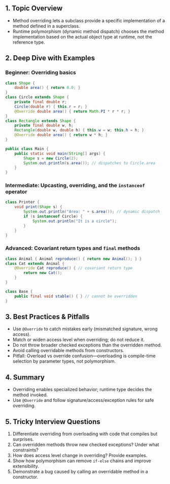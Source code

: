 ## 1. Topic Overview

- Method overriding lets a subclass provide a specific implementation of a method defined in a superclass.
- Runtime polymorphism (dynamic method dispatch) chooses the method implementation based on the actual object type at runtime, not the reference type.

## 2. Deep Dive with Examples

### Beginner: Overriding basics

```java
class Shape {
    double area() { return 0.0; }
}
class Circle extends Shape {
    private final double r;
    Circle(double r) { this.r = r; }
    @Override double area() { return Math.PI * r * r; }
}
class Rectangle extends Shape {
    private final double w, h;
    Rectangle(double w, double h) { this.w = w; this.h = h; }
    @Override double area() { return w * h; }
}

public class Main {
    public static void main(String[] args) {
        Shape s = new Circle(2);
        System.out.println(s.area()); // dispatches to Circle.area
    }
}
```

### Intermediate: Upcasting, overriding, and the `instanceof` operator

```java
class Printer {
    void print(Shape s) {
        System.out.println("Area: " + s.area()); // dynamic dispatch
        if (s instanceof Circle) {
            System.out.println("It is a circle");
        }
    }
}
```

### Advanced: Covariant return types and `final` methods

```java
class Animal { Animal reproduce() { return new Animal(); } }
class Cat extends Animal {
    @Override Cat reproduce() { // covariant return type
        return new Cat();
    }
}

class Base {
    public final void stable() { } // cannot be overridden
}
```

## 3. Best Practices & Pitfalls

- Use `@Override` to catch mistakes early (mismatched signature, wrong access).
- Match or widen access level when overriding; do not reduce it.
- Do not throw broader checked exceptions than the overridden method.
- Avoid calling overridable methods from constructors.
- Pitfall: Overload vs override confusion—overloading is compile-time selection by parameter types, not polymorphism.

## 4. Summary

- Overriding enables specialized behavior; runtime type decides the method invoked.
- Use `@Override` and follow signature/access/exception rules for safe overriding.

## 5. Tricky Interview Questions

1. Differentiate overriding from overloading with code that compiles but surprises.
2. Can overridden methods throw new checked exceptions? Under what constraints?
3. How does access level change in overriding? Provide examples.
4. Show how polymorphism can remove `if-else` chains and improve extensibility.
5. Demonstrate a bug caused by calling an overridable method in a constructor.
